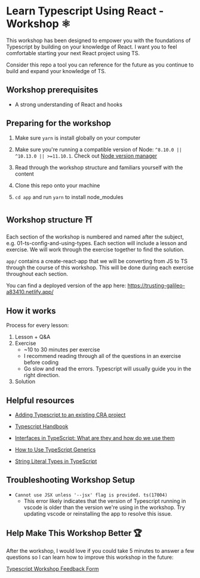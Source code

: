 # Learn Typescript Using React - Workshop ⚛️

This workshop has been designed to empower you with the foundations of Typescript by building on your knowledge of React. I want you to feel comfortable starting your next React project using TS.

Consider this repo a tool you can reference for the future as you continue to build and expand your knowledge of TS.

## Workshop prerequisites

-   A strong understanding of React and hooks

## Preparing for the workshop

1. Make sure `yarn` is install globally on your computer

2. Make sure you're running a compatible version of Node: `^8.10.0 || ^10.13.0 || >=11.10.1`. Check out [Node version manager](https://github.com/nvm-sh/nvm)

3. Read through the workshop structure and familiars yourself with the content

4. Clone this repo onto your machine

5. `cd app` and run `yarn` to install node_modules

## Workshop structure ⛩

Each section of the workshop is numbered and named after the subject, e.g. 01-ts-config-and-using-types. Each section will include a lesson and exercise. We will work through the exercise together to find the solution.

`app/` contains a create-react-app that we will be converting from JS to TS through the course of this workshop. This will be done during each exercise throughout each section.

You can find a deployed version of the app here: https://trusting-galileo-a83410.netlify.app/

## How it works

Process for every lesson:

1. Lesson + Q&A
2. Exercise
    - ~10 to 30 minutes per exercise
    - I recommend reading through all of the questions in an exercise before coding
    - Go slow and read the errors. Typescript will usually guide you in the right direction.
3. Solution

## Helpful resources

-   [Adding Typescript to an existing CRA project](https://create-react-app.dev/docs/adding-typescript)

-   [Typescript Handbook](https://www.typescriptlang.org/docs/handbook/basic-types.html)

-   [Interfaces in TypeScript: What are they and how do we use them](https://blog.logrocket.com/interfaces-in-typescript-what-are-they-and-how-do-we-use-them-befbc69b38b3/)

-   [How to Use TypeScript Generics](https://itnext.io/how-to-use-typescript-generics-6c0c09e049c3)

-   [String Literal Types in TypeScript](https://mariusschulz.com/blog/string-literal-types-in-typescript)

## Troubleshooting Workshop Setup

-   `Cannot use JSX unless '--jsx' flag is provided. ts(17004)`
    -   This error likely indicates that the version of Typescript running in vscode is older than the version we're using in the workshop. Try updating vscode or reinstalling the app to resolve this issue.

## Help Make This Workshop Better 🏆

After the workshop, I would love if you could take 5 minutes to answer a few questions so I can learn how to improve this workshop in the future:

[Typescript Workshop Feedback Form](https://forms.gle/kNuP8dwPfW2R5BKF6)

